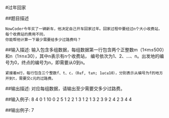 #过年回家

##题目描述

    NowCoder今年买了一辆新车，他决定自己开车回家过年。回家过程中要经过n个大小收费站，每个收费站的费用不同，
    你能帮他计算一下最少需要给多少过路费吗？
##输入描述:
    输入包含多组数据，每组数据第一行包含两个正整数m（1≤m≤500）和n（1≤n≤30），其中n表示有n个收费站，
    编号依次为1、2、…、n。出发地的编号为0，终点的编号为n，即需要从0到n。

    紧接着m行，每行包含三个整数f、t、c，（0≤f, t≤n; 1≤c≤10），分别表示从编号为f的地方开到t，需要交c元的过路费。


##输出描述:
    对应每组数据，请输出至少需要交多少过路费。

##输入例子:
    8 4
    0 1 10
    0 2 5
    1 2 2
    1 3 1
    2 1 3
    2 3 9
    2 4 2
    3 4 4

##输出例子:
    7